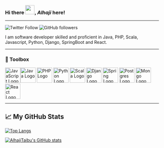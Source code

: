 ### Hi there <img src="https://raw.githubusercontent.com/MartinHeinz/MartinHeinz/master/wave.gif" width="30px">, ***Alhaji*** here!
--------------------------------------------------------------------------------------------------------------------------------
![Twitter Follow](https://img.shields.io/twitter/follow/alhajiarena?style=social) ![GitHub followers](https://img.shields.io/github/followers/AlhajiTaibu?style=social)

I am software developer skilled and proficient in Java, PHP, Scala, Javascript, Python, Django, SpringBoot and React.

---

### 🧰 Toolbox

<img src="https://cdn.worldvectorlogo.com/logos/logo-javascript.svg" alt="JavaScript Logo" width="50" height="50"/><img src="https://cdn.worldvectorlogo.com/logos/java-4.svg" alt="Java Logo" width="50" height="50"/> <img src="https://cdn.worldvectorlogo.com/logos/php-1.svg" alt="PHP Logo" width="50" height="50"/> <img src="https://cdn.worldvectorlogo.com/logos/python-5.svg" alt="Python Logo" width="50" height="50"/>   <img src="https://cdn.worldvectorlogo.com/logos/scala-4.svg" alt="Scala Logo" width="50" height="50"/> <img src="https://cdn.worldvectorlogo.com/logos/django-community.svg" alt="Django Logo" width="50" height="50"/> <img src="https://cdn.worldvectorlogo.com/logos/spring-3.svg" alt="Spring Logo" width="50" height="50"/>  <img src="https://cdn.worldvectorlogo.com/logos/postgresql.svg" alt="Postgres Logo" width="50" height="50"/> <img src="https://cdn.worldvectorlogo.com/logos/mongodb-icon-1.svg" alt="Mongo Logo" width="50" height="50"/>  <img src="https://cdn.worldvectorlogo.com/logos/react-2.svg" alt="React Logo" width="50" height="50"/>

---

## &#x1f4c8; My GitHub Stats

[![Top Langs](https://github-readme-stats.vercel.app/api/top-langs/?username=AlhajiTaibu&hide=html,css&theme=radical)](https://github.com/anuraghazra/github-readme-stats)

[![AlhajiTaibu's GitHub stats](https://github-readme-stats.vercel.app/api?username=AlhajiTaibu&hide=prs,stars&theme=radical)](https://github.com/anuraghazra/github-readme-stats)


<!--
**AlhajiTaibu/AlhajiTaibu** is a ✨ _special_ ✨ repository because its `README.md` (this file) appears on your GitHub profile.

Here are some ideas to get you started:

- 🔭 I’m currently working on ...
- 🌱 I’m currently learning ...
- 👯 I’m looking to collaborate on ...
- 🤔 I’m looking for help with ...
- 💬 Ask me about ...
- 📫 How to reach me: ...
- 😄 Pronouns: ...
- ⚡ Fun fact: ...
-->

